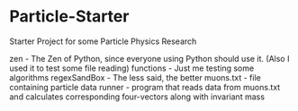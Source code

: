 # Particle-Starter
Starter Project for some Particle Physics Research

zen - The Zen of Python, since everyone using Python should use it. (Also I used it to test some file reading)
functions - Just me testing some algorithms
regexSandBox - The less said, the better
muons.txt - file containing particle data
runner - program that reads data from muons.txt and calculates corresponding four-vectors along with invariant mass
